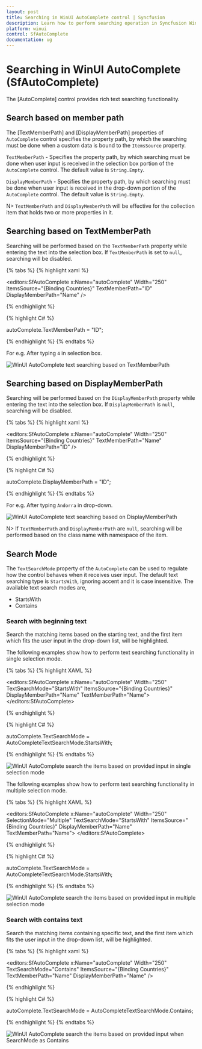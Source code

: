 ```yaml
---
layout: post
title: Searching in WinUI AutoComplete control | Syncfusion
description: Learn how to perform searching operation in Syncfusion WinUI AutoComplete (multi-select AutoComplete) control and more.
platform: winui
control: SfAutoComplete
documentation: ug
---
```


# Searching in WinUI AutoComplete (SfAutoComplete)

The [AutoComplete] control provides rich text searching functionality.

## Search based on member path

The [TextMemberPath] and [DisplayMemberPath] properties of `AutoComplete` control specifies the property path, by which the searching must be done when a custom data is bound to the `ItemsSource` property.

`TextMemberPath` - Specifies the property path, by which searching must be done when user input is received in the selection box portion of the `AutoComplete` control. The default value is `String.Empty`.

`DisplayMemberPath` - Specifies the property path, by which searching must be done when user input is received in the drop-down portion of the `AutoComplete` control. The default value is `String.Empty`.

N> `TextMemberPath` and `DisplayMemberPath` will be effective for the collection item that holds two or more properties in it.

## Searching based on TextMemberPath

Searching will be performed based on the `TextMemberPath` property while entering the text into the selection box. If `TextMemberPath` is set to `null`, searching will be disabled.

{% tabs %}
{% highlight xaml %}

<editors:SfAutoComplete x:Name="autoComplete"
    Width="250"
    ItemsSource="{Binding Countries}"
    TextMemberPath="ID"
    DisplayMemberPath="Name" />

{% endhighlight %}

{% highlight C# %}

autoComplete.TextMemberPath = "ID";

{% endhighlight %}
{% endtabs %}

For e.g. After typing `4` in selection box.

![WinUI AutoComplete text searching based on TextMemberPath](Searching_images/winui-autocomplete-textmemberpath-searching.png)

## Searching based on DisplayMemberPath

Searching will be performed based on the `DisplayMemberPath` property while entering the text into the selection box. If `DisplayMemberPath` is `null`, searching will be disabled. 

{% tabs %}
{% highlight xaml %}

<editors:SfAutoComplete x:Name="autoComplete"
    Width="250"
    ItemsSource="{Binding Countries}"
    TextMemberPath="Name"
    DisplayMemberPath="ID" />

{% endhighlight %}

{% highlight C# %}

autoComplete.DisplayMemberPath = "ID";

{% endhighlight %}
{% endtabs %}

For e.g. After typing `Andorra` in drop-down.

![WinUI AutoComplete text searching based on DisplayMemberPath](Searching_images/winui-autocomplete-displaymemberpath-searching.png)

N> If `TextMemberPath` and `DisplayMemberPath` are `null`, searching will be performed based on the class name with namespace of the item.

## Search Mode

The `TextSearchMode` property of the `AutoComplete` can be used to regulate how the control behaves when it receives user input. The default text searching type is `StartsWith`, ignoring accent and it is case insensitive. The available text search modes are,

* StartsWith
* Contains

### Search with beginning text

Search the matching items based on the starting text, and the first item which fits the user input in the drop-down list, will be highlighted.

The following examples show how to perform text searching functionality in single selection mode.

{% tabs %}
{% highlight XAML %}

<editors:SfAutoComplete x:Name="autoComplete"
                    Width="250"
                    TextSearchMode="StartsWith"
                    ItemsSource="{Binding Countries}"
                    DisplayMemberPath="Name"
                    TextMemberPath="Name">
</editors:SfAutoComplete>

{% endhighlight %}

{% highlight C# %}

autoComplete.TextSearchMode = AutoCompleteTextSearchMode.StartsWith;

{% endhighlight %}
{% endtabs %}

![WinUI AutoComplete search the items based on provided input in single selection mode](Searching_images/winui-autocomplete-searching-start-text-single-selection-mode.png)

The following examples show how to perform text searching functionality in multiple selection mode.

{% tabs %}
{% highlight XAML %}

<editors:SfAutoComplete x:Name="autoComplete"
                    Width="250"
                    SelectionMode="Multiple"
                    TextSearchMode="StartsWith"
                    ItemsSource="{Binding Countries}"
                    DisplayMemberPath="Name"
                    TextMemberPath="Name">
</editors:SfAutoComplete>

{% endhighlight %}

{% highlight C# %}

autoComplete.TextSearchMode = AutoCompleteTextSearchMode.StartsWith;

{% endhighlight %}
{% endtabs %}

![WinUI AutoComplete search the items based on provided input in multiple selection mode](Searching_images/winui-autocomplete-searching-start-text-multiple-selection-mode.png)

### Search with contains text

Search the matching items containing specific text, and the first item which fits the user input in the drop-down list, will be highlighted.

{% tabs %}
{% highlight xaml %}

<editors:SfAutoComplete x:Name="autoComplete"
    Width="250"
    TextSearchMode="Contains"
    ItemsSource="{Binding Countries}"
    TextMemberPath="Name"
    DisplayMemberPath="Name" />

{% endhighlight %}

{% highlight C# %}

autoComplete.TextSearchMode = AutoCompleteTextSearchMode.Contains;

{% endhighlight %}
{% endtabs %}

![WinUI AutoComplete search the items based on provided input when SearchMode as Contains](Searching_images/winui-autocomplete-searching-contains-text.png)



